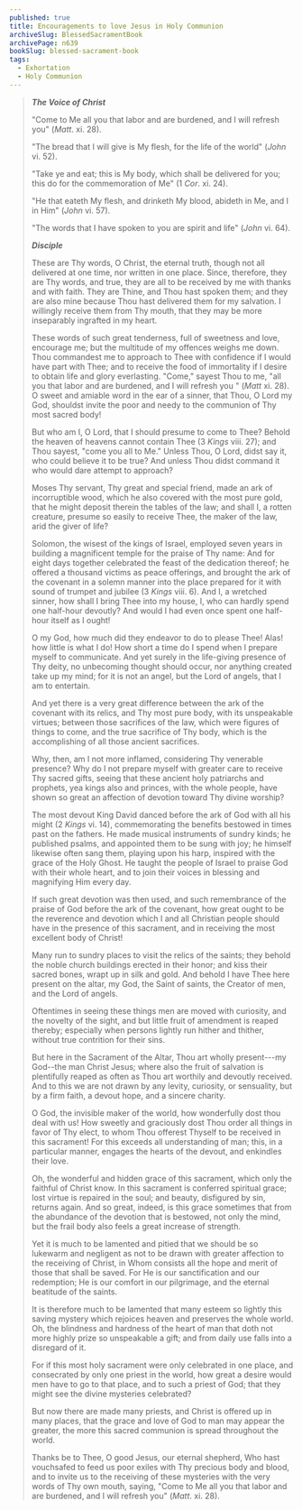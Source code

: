 ```yaml
---
published: true
title: Encouragements to love Jesus in Holy Communion
archiveSlug: BlessedSacramentBook
archivePage: n639
bookSlug: blessed-sacrament-book
tags:
  - Exhortation
  - Holy Communion
---
```


> ***The Voice of Christ***
>
> "Come to Me all you that labor and are burdened, and I will refresh you" (*Matt*. xi. 28).
>
> "The bread that I will give is My flesh, for the life of the world" (*John* vi. 52).
>
> "Take ye and eat; this is My body, which shall be delivered for you; this do for the commemoration of Me" (1 *Cor*. xi. 24).
>
> "He that eateth My flesh, and drinketh My blood, abideth in Me, and I in Him" (*John* vi. 57).
>
> "The words that I have spoken to you are spirit and life" (*John* vi. 64).
>
> ***Disciple***
>
> These are Thy words, O Christ, the eternal truth, though not all delivered at one time, nor written in one place. Since, therefore, they are Thy words, and true, they are all to be received by me with thanks and with faith. They are Thine, and Thou hast spoken them; and they are also mine because Thou hast delivered them for my salvation. I willingly receive them from Thy mouth, that they may be more inseparably ingrafted in my heart.
>
> These words of such great tenderness, full of sweetness and love, encourage me; but the multitude of my offences weighs me down. Thou commandest me to approach to Thee with confidence if I would have part with Thee; and to receive the food of immortality if I desire to obtain life and glory everlasting. "Come," sayest Thou to me, "all you that labor and are burdened, and I will refresh you " (*Matt* xi. 28). O sweet and amiable word in the ear of a sinner, that Thou, O Lord my God, shouldst invite the poor and needy to the communion of Thy most sacred body!
>
> But who am I, O Lord, that I should presume to come to Thee? Behold the heaven of heavens cannot contain Thee (3 *Kings* viii. 27); and Thou sayest, "come you all to Me." Unless Thou, O Lord, didst say it, who could believe it to be true? And unless Thou didst command it who would dare attempt to approach?
>
> Moses Thy servant, Thy great and special friend, made an ark of incorruptible wood, which he also covered with the most pure gold, that he might deposit therein the tables of the law; and shall I, a rotten creature, presume so easily to receive Thee, the maker of the law, arid the giver of life?
>
> Solomon, the wisest of the kings of Israel, employed seven years in building a magnificent temple for the praise of Thy name: And for eight days together celebrated the feast of the dedication thereof; he offered a thousand victims as peace offerings, and brought the ark of the covenant in a solemn manner into the place prepared for it with sound of trumpet and jubilee (3 *Kings* viii. 6). And I, a wretched sinner, how shall I bring Thee into my house, I, who can hardly spend one half-hour devoutly? And would I had even once spent one half-hour itself as I ought!
>
> O my God, how much did they endeavor to do to please Thee! Alas! how little is what I do! How short a time do I spend when I prepare myself to communicate. And yet surely in the life-giving presence of Thy deity, no unbecoming thought should occur, nor anything created take up my mind; for it is not an angel, but the Lord of angels, that I am to entertain.
>
> And yet there is a very great difference between the ark of the covenant with its relics, and Thy most pure body, with its unspeakable virtues; between those sacrifices of the law, which were figures of things to come, and the true sacrifice of Thy body, which is the accomplishing of all those ancient sacrifices.
>
> Why, then, am I not more inflamed, considering Thy venerable presence? Why do I not prepare myself with greater care to receive Thy sacred gifts, seeing that these ancient holy patriarchs and prophets, yea kings also and princes, with the whole people, have shown so great an affection of devotion toward Thy divine worship?
>
> The most devout King David danced before the ark of God with all his might (2 *Kings* vi. 14), commemorating the benefits bestowed in times past on the fathers. He made musical instruments of sundry kinds; he published psalms, and appointed them to be sung with joy; he himself likewise often sang them, playing upon his harp, inspired with the grace of the Holy Ghost. He taught the people of Israel to praise God with their whole heart, and to join their voices in blessing and magnifying Him every day.
>
> If such great devotion was then used, and such remembrance of the praise of God before the ark of the covenant, how great ought to be the reverence and devotion which I and all Christian people should have in the presence of this sacrament, and in receiving the most excellent body of Christ!
>
> Many run to sundry places to visit the relics of the saints; they behold the noble church buildings erected in their honor; and kiss their sacred bones, wrapt up in silk and gold. And behold I have Thee here present on the altar, my God, the Saint of saints, the Creator of men, and the Lord of angels.
>
> Oftentimes in seeing these things men are moved with curiosity, and the novelty of the sight, and but little fruit of amendment is reaped thereby; especially when persons lightly run hither and thither, without true contrition for their sins.
>
> But here in the Sacrament of the Altar, Thou art wholly present---my God--the man Christ Jesus; where also the fruit of salvation is plentifully reaped as often as Thou art worthily and devoutly received. And to this we are not drawn by any levity, curiosity, or sensuality, but by a firm faith, a devout hope, and a sincere charity.
>
> O God, the invisible maker of the world, how wonderfully dost thou deal with us! How sweetly and graciously dost Thou order all things in favor of Thy elect, to whom Thou offerest Thyself to be received in this sacrament! For this exceeds all understanding of man; this, in a particular manner, engages the hearts of the devout, and enkindles their love.
>
> Oh, the wonderful and hidden grace of this sacrament, which only the faithful of Christ know. In this sacrament is conferred spiritual grace; lost virtue is repaired in the soul; and beauty, disfigured by sin, returns again. And so great, indeed, is this grace sometimes that from the abundance of the devotion that is bestowed, not only the mind, but the frail body also feels a great increase of strength.
>
> Yet it is much to be lamented and pitied that we should be so lukewarm and negligent as not to be drawn with greater affection to the receiving of Christ, in Whom consists all the hope and merit of those that shall be saved. For He is our sanctification and our redemption; He is our comfort in our
pilgrimage, and the eternal beatitude of the saints.
>
> It is therefore much to be lamented that many esteem so lightly this saving mystery which rejoices heaven and preserves the whole world. Oh, the blindness and hardness of the heart of man that doth not more highly prize so unspeakable a gift; and from daily use falls into a disregard of it.
>
> For if this most holy sacrament were only celebrated in one place, and consecrated by only one priest in the world, how great a desire would men have to go to that place, and to such a priest of God; that they might see the divine mysteries celebrated?
>
> But now there are made many priests, and Christ is offered up in many places, that the grace and love of God to man may appear the greater, the more this sacred communion is spread throughout the world.
>
> Thanks be to Thee, O good Jesus, our eternal shepherd, Who hast vouchsafed to feed us poor exiles with Thy precious body and blood, and to invite us to the receiving of these mysteries with the very words of Thy own mouth, saying, "Come to Me all you that labor and are burdened, and I will refresh you" (*Matt*. xi. 28).
